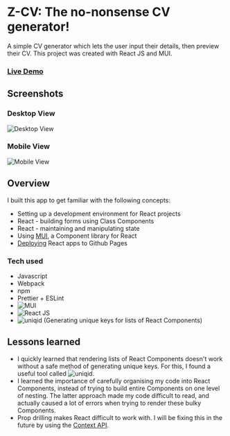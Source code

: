 # Z-CV: The no-nonsense CV generator!
A simple CV generator which lets the user input their details, then preview their CV.
This project was created with React JS and MUI.

### [Live Demo](https://zl90.github.io/cv-builder)

## Screenshots
### Desktop View
![Desktop View](https://zl90.github.io/cv-builder/desktop-view.png)

### Mobile View
![Mobile View](https://zl90.github.io/cv-builder/mobile-view.png)

## Overview
I built this app to get familiar with the following concepts:
- Setting up a development environment for React projects
- React - building forms using Class Components
- React - maintaining and manipulating state
- Using [MUI](https://mui.com/), a Component library for React
- [Deploying](https://medium.com/@isharamalaviarachchi/how-to-deploy-your-react-app-into-github-pages-b2c96292b18e) React apps to Github Pages

### Tech used
- Javascript
- Webpack
- npm
- Prettier + ESLint
- ![MUI](https://mui.com/)
- ![React JS](https://reactjs.org/)
- ![uniqid](https://www.npmjs.com/package/uniqid) (Generating unique keys for lists of React Components)

## Lessons learned
- I quickly learned that rendering lists of React Components doesn't work without a safe method of generating unique keys. For this, I found a useful tool called ![uniqid](https://www.npmjs.com/package/uniqid).
- I learned the importance of carefully organising my code into React Components, instead of trying to build entire Components on one level of nesting. The latter approach made my code difficult to read, and actually caused a lot of errors when trying to render these bulky Components.
- Prop drilling makes React difficult to work with. I will be fixing this in the future by using the [Context API](https://reactjs.org/docs/context.html).
